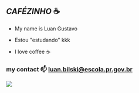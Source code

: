 ## _CAFÉZINHO_ ☕

- My name is Luan Gustavo

- Estou "estudando" kkk

- I love coffee ☕

### my contact 📫 luan.bilski@escola.pr.gov.br

![](https://media.tenor.com/o0NOobSt-AwAAAAM/luffy-gear-5.gif)
